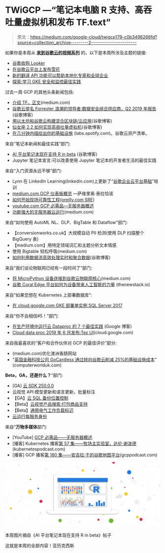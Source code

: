 # TWiGCP —“笔记本电脑 R 支持、高吞吐量虚拟机和发布 TF.text”

> 原文：<https://medium.com/google-cloud/twigcp179-c0b3496266fd?source=collection_archive---------2----------------------->

如果你是本周从 [**来到谷歌云的视频系列**](http://gtech.run/ju4em) 的，以下是本周所涉及主题的链接:

*   [谷歌收购 Looker](http://gtech.run/byvl9)
*   [在谷歌云平台上发布雪花](http://gtech.run/u8lrf)
*   [新的翻译 API 功能可以帮助本地化专家和全球企业](http://gtech.run/zwnhh)
*   [探索:学习 GKE 安全和监控最佳实践](http://gtech.run/s4lnt)

过去一周 GCP 的其他头条新闻包括:

*   [介绍 TF。正文](http://gtech.run/swg5v)(medium.com)
*   [谷歌云提名 Forrester 浪潮的领导者:数据安全组合供应商，Q2 2019 年报告](http://gtech.run/lf95m)(谷歌博客)
*   [用以太坊和谷歌云构建混合区块链/云应用](http://gtech.run/y5jrv)(谷歌博客)
*   [仙女座 2.2 如何实现高吞吐量虚拟机](http://gtech.run/79mwy)(谷歌博客)
*   [在几分钟内描绘出你的基础设施](http://gtech.run/khvew) (labs.spotify.com)。谷歌云资产清单。

来自“笔记本新闻和最佳实践”部门:

*   [AI 平台笔记本现在支持 R in beta](http://gtech.run/5cusc) (谷歌博客)
*   Jupyter 笔记本宣言:可以改善使用 Jupyter 笔记本的开发者生活的最佳实践

来自“入门资源永远不够”部门:

*   Lynn 在 LinkedIn Learning(linkedin.com)上更新了“[谷歌企业云平台基础](https://gtech.run/w2j4z)”培训
*   [medium.com GCP 仪表板概览](http://gtech.run/sgu7y) —萨维里奥·泰拉恰诺
*   [如何开始现场可靠性工程(oreilly.com SRE)](http://gtech.run/gyxsv)
*   [youtube.com GCP 必需品—无服务器概述](http://gtech.run/d5ru8)
*   [功能强大的无服务器云运行](http://gtech.run/3vqv8)(medium.com)

来自“如何使用 AutoML NL、DLP、BigTable 和 Dataflow”部门:

*   【conversionworks.co.uk】大规模自动 PII 检测(使用 DLP 扫描整个 BigQuery 表)
*   【medium.com】用特定领域词汇和主题分析文本情感
*   使用 Bigtable 轻松呼吸(medium.com)
*   [如何利用数据流高效处理实时和聚合数据](http://gtech.run/ngu5z)(谷歌博客)

来自“我们谈论物联网已经有一段时间了”部门:

*   [将 MicroPython 设备连接到谷歌云物联网核心](http://gtech.run/p47x2)(medium.com)
*   [谷歌 Coral Edge 平台如何为设备带来人工智能的力量](http://gtech.run/duqkb) (thenewstack.io)

来自“如果您想在 Kubernetes 上部署数据库”:

*   [在 cloud.google.com GKE 部署单实例 SQL Server 2017](http://gtech.run/ldvw2)

来自“你不会相信#5！”部门:

*   [在生产环境中运行云 Dataproc 的 7 个最佳实践](http://gtech.run/r6leb) (Google 博客)
*   [Cloud data proc 2019 年 6 月发布:Tez UI](http://gtech.run/568sh)(cloud.google.com)

来自我最喜欢的“客户和合作伙伴对 GCP 的最佳评价”部分:

*   (medium.com)优化澳洲香肠网站
*   "[英国金融科技公司 GoCardless 通过转向谷歌云削减 25%的基础设施成本](http://gtech.run/v9wcv)"(computerworlduk.com)

**Beta，GA，还是什么？**“部门:

*   [GA] [云 SDK 250.0.0](http://gtech.run/wfg8w)
*   云视觉 API:模型更新和语言更新。批量标注
*   【GA】[云 SQL 备份位置控制](http://gtech.run/gqjnz)
*   【Beta】[云视觉产品搜索:打包商品支持](http://gtech.run/zt94u)
*   【Beta】[通用电气工作负载标识](http://gtech.run/4lwfw)
*   [云运行每服务身份](http://gtech.run/uwwqc)

来自“**万物多媒体**部门:

*   [YouTube] [GCP 必需品——无服务器概述](http://gtech.run/d5ru8)
*   [播客] Kubernetes 播客[第 57 集——牧场主实验室，达伦·谢泼德](http://gtech.run/jgbt4)(kubernetespodcast.com)
*   [播客] GCP 播客[第 180 集——安吉拉·于的谷歌地图平台](http://gtech.run/4z625)(gcppodcast.com)

[![](img/ab4aca4d52bde4f99c5a9e3adccf6f4a.png)](http://gtech.run/5cusc)

本周图片摘自《AI 平台笔记本现在支持 R in beta》帖子

这就是本周的全部内容！亚历克西斯